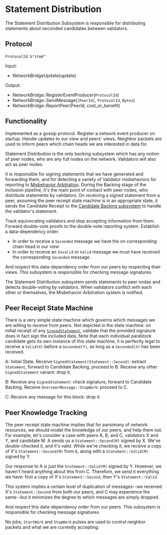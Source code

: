 # Statement Distribution

The Statement Distribution Subsystem is responsible for distributing statements about seconded candidates between validators.

## Protocol

`ProtocolId`: `b"stmd"`

Input:

- NetworkBridgeUpdate(update)

Output:

- NetworkBridge::RegisterEventProducer(`ProtocolId`)
- NetworkBridge::SendMessage(`[PeerId]`, `ProtocolId`, `Bytes`)
- NetworkBridge::ReportPeer(PeerId, cost_or_benefit)

## Functionality

Implemented as a gossip protocol. Register a network event producer on startup. Handle updates to our view and peers' views. Neighbor packets are used to inform peers which chain heads we are interested in data for.

Statement Distribution is the only backing subsystem which has any notion of peer nodes, who are any full nodes on the network. Validators will also act as peer nodes.

It is responsible for signing statements that we have generated and forwarding them, and for detecting a variety of Validator misbehaviors for reporting to [Misbehavior Arbitration](../utility/misbehavior-arbitration.md). During the Backing stage of the inclusion pipeline, it's the main point of contact with peer nodes, who distribute statements by validators. On receiving a signed statement from a peer, assuming the peer receipt state machine is in an appropriate state, it sends the Candidate Receipt to the [Candidate Backing subsystem](candidate-backing.md) to handle the validator's statement.

Track equivocating validators and stop accepting information from them. Forward double-vote proofs to the double-vote reporting system. Establish a data-dependency order:

- In order to receive a `Seconded` message we have the on corresponding chain head in our view
- In order to receive an `Invalid` or `Valid` message we must have received the corresponding `Seconded` message.

And respect this data-dependency order from our peers by respecting their views. This subsystem is responsible for checking message signatures.

The Statement Distribution subsystem sends statements to peer nodes and detects double-voting by validators. When validators conflict with each other or themselves, the Misbehavior Arbitration system is notified.

## Peer Receipt State Machine

There is a very simple state machine which governs which messages we are willing to receive from peers. Not depicted in the state machine: on initial receipt of any [`SignedStatement`](../../types/backing.md#signed-statement-type), validate that the provided signature does in fact sign the included data. Note that each individual parablock candidate gets its own instance of this state machine; it is perfectly legal to receive a `Valid(X)` before a `Seconded(Y)`, as long as a `Seconded(X)` has been received.

A: Initial State. Receive `SignedStatement(Statement::Second)`: extract `Statement`, forward to Candidate Backing, proceed to B. Receive any other `SignedStatement` variant: drop it.

B: Receive any `SignedStatement`: check signature, forward to Candidate Backing. Receive `OverseerMessage::StopWork`: proceed to C.

C: Receive any message for this block: drop it.

## Peer Knowledge Tracking

The peer receipt state machine implies that for parsimony of network resources, we should model the knowledge of our peers, and help them out. For example, let's consider a case with peers A, B, and C, validators X and Y, and candidate M. A sends us a `Statement::Second(M)` signed by X. We've double-checked it, and it's valid. While we're checking it, we receive a copy of X's `Statement::Second(M)` from `B`, along with a `Statement::Valid(M)` signed by Y.

Our response to A is just the `Statement::Valid(M)` signed by Y. However, we haven't heard anything about this from C. Therefore, we send it everything we have: first a copy of X's `Statement::Second`, then Y's `Statement::Valid`.

This system implies a certain level of duplication of messages--we received X's `Statement::Second` from both our peers, and C may experience the same--but it minimizes the degree to which messages are simply dropped.

And respect this data-dependency order from our peers. This subsystem is responsible for checking message signatures.

No jobs, `StartWork` and `StopWork` pulses are used to control neighbor packets and what we are currently accepting.
